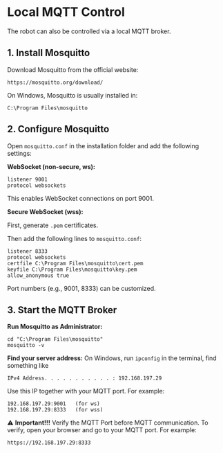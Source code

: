 # Local MQTT Control

The robot can also be controlled via a local MQTT broker.

## 1. Install Mosquitto
Download Mosquitto from the official website:

```
https://mosquitto.org/download/
```

On Windows, Mosquitto is usually installed in:
```
C:\Program Files\mosquitto
```

## 2. Configure Mosquitto

Open `mosquitto.conf` in the installation folder and add the following settings:

**WebSocket (non-secure, ws):**
```
listener 9001
protocol websockets
```
This enables WebSocket connections on port 9001.

**Secure WebSocket (wss):**

First, generate `.pem` certificates.

Then add the following lines to `mosquitto.conf`:

```
listener 8333
protocol websockets
certfile C:\Program Files\mosquitto\cert.pem
keyfile C:\Program Files\mosquitto\key.pem
allow_anonymous true
```

Port numbers (e.g., 9001, 8333) can be customized.

## 3. Start the MQTT Broker

**Run Mosquitto as Administrator:**

```
cd "C:\Program Files\mosquitto"
mosquitto -v
```

**Find your server address:**
On Windows, run `ipconfig` in the terminal, find something like

```
IPv4 Address. . . . . . . . . . . : 192.168.197.29
```

Use this IP together with your MQTT port. For example:

```
192.168.197.29:9001   (for ws)
192.168.197.29:8333   (for wss)
```

⚠️ **Important!!!**
Verify the MQTT Port before MQTT communication. To verify, open your browser and go to your MQTT port. For example:

```
https://192.168.197.29:8333
```


